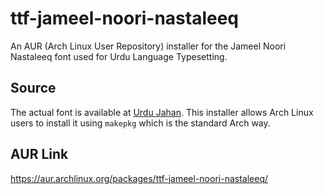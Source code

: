 # ttf-jameel-noori-nastaleeq

An AUR (Arch Linux User Repository) installer for the Jameel Noori Nastaleeq font used for Urdu Language Typesetting.

## Source

The actual font is available at [Urdu Jahan](http://www.urdujahan.com/font.html). This installer allows Arch Linux users to install it using `makepkg` which is the standard Arch way.

## AUR Link

<https://aur.archlinux.org/packages/ttf-jameel-noori-nastaleeq/>
